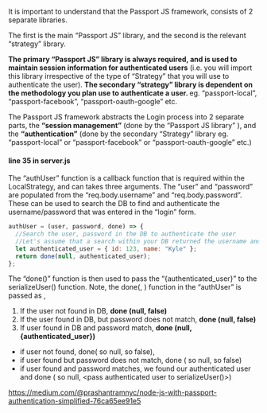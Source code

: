 It is important to understand that the Passport JS framework, consists of 2 separate libraries.

The first is the main “Passport JS” library, and the second is the relevant “strategy” library.

<b>The primary “Passport JS” library is always required, and is used to maintain session information for authenticated users</b> (i.e. you will import this library irrespective of the type of “Strategy” that you will use to authenticate the user).
<b>The secondary “strategy” library is dependent on the methodology you plan use to authenticate a user. </b>eg. “passport-local”, “passport-facebook”, “passport-oauth-google” etc.

The Passport JS framework abstracts the Login process into 2 separate parts, the <b>“session management”</b> (done by the “Passport JS library” ), and the <b>“authentication”</b> (done by the secondary “Strategy” library eg. “passport-local” or “passport-facebook” or “passport-oauth-google” etc.)

#### line 35 in server.js

The “authUser” function is a callback function that is required within the LocalStrategy, and can takes three arguments.
The “user” and “password” are populated from the “req.body.username” and “req.body.password”. These can be used to search the DB to find and authenticate the username/password that was entered in the “login” form.

```javascript
authUser = (user, password, done) => {
  //Search the user, password in the DB to authenticate the user
  //Let's assume that a search within your DB returned the username and password match for "Kyle".
  let authenticated_user = { id: 123, name: "Kyle" };
  return done(null, authenticated_user);
};
```

The “done()” function is then used to pass the “{authenticated_user}” to the serializeUser() function. Note, the done(<err>, <user>) function in the “authUser” is passed as ,

1. If the user not found in DB, <b>done (null, false)</b>
1. If the user found in DB, but password does not match, <b>done (null, false)</b>
1. If user found in DB and password match, <b>done (null, {authenticated_user})</b>

- if user not found,
  done( <no error> so null, <no matching user> so false),
- if user found but password does not match,
  done ( <no error> so null, <no matching user> so false)
- if user found and password matches, we found our authenticated user and
  done ( <no error> so null, <pass authenticated user to serializeUser()>)

https://medium.com/@prashantramnyc/node-js-with-passport-authentication-simplified-76ca65ee91e5
